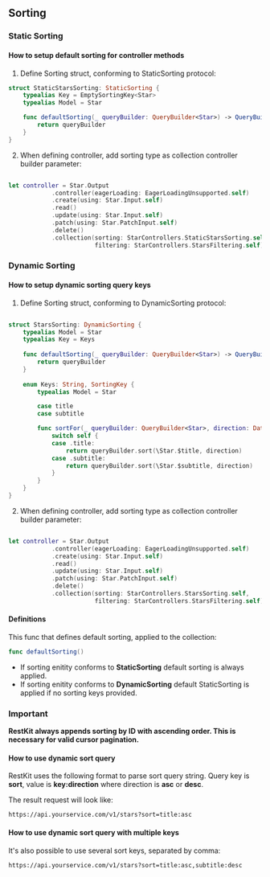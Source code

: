 ## Sorting

### Static Sorting
#### How to setup default sorting for controller methods

1. Define Sorting struct, conforming to StaticSorting protocol:

```swift
struct StaticStarsSorting: StaticSorting {
    typealias Key = EmptySortingKey<Star>
    typealias Model = Star

    func defaultSorting(_ queryBuilder: QueryBuilder<Star>) -> QueryBuilder<Star> {
        return queryBuilder
    }
}
```

2. When defining controller, add sorting type as collection controller builder parameter:

```swift 

let controller = Star.Output
            .controller(eagerLoading: EagerLoadingUnsupported.self)
            .create(using: Star.Input.self)
            .read()
            .update(using: Star.Input.self)
            .patch(using: Star.PatchInput.self)
            .delete()
            .collection(sorting: StarControllers.StaticStarsSorting.self, 
                        filtering: StarControllers.StarsFiltering.self)
```

### Dynamic Sorting
#### How to setup dynamic sorting query keys

1. Define Sorting struct, conforming to DynamicSorting protocol:
```swift 

struct StarsSorting: DynamicSorting {
    typealias Model = Star
    typealias Key = Keys
    
    func defaultSorting(_ queryBuilder: QueryBuilder<Star>) -> QueryBuilder<Star> {
        return queryBuilder
    }
    
    enum Keys: String, SortingKey {
        typealias Model = Star

        case title
        case subtitle

        func sortFor(_ queryBuilder: QueryBuilder<Star>, direction: DatabaseQuery.Sort.Direction) -> QueryBuilder<Star> {
            switch self {
            case .title:
                return queryBuilder.sort(\Star.$title, direction)
            case .subtitle:
                return queryBuilder.sort(\Star.$subtitle, direction)
            }
        }
    }
}

```

2. When defining controller, add sorting type as collection controller builder parameter:

```swift 

let controller = Star.Output
            .controller(eagerLoading: EagerLoadingUnsupported.self)
            .create(using: Star.Input.self)
            .read()
            .update(using: Star.Input.self)
            .patch(using: Star.PatchInput.self)
            .delete()
            .collection(sorting: StarControllers.StarsSorting.self, 
                        filtering: StarControllers.StarsFiltering.self)
```

#### Definitions
This func that defines default sorting, applied to the collection:

```swift
func defaultSorting() 
```

- If sorting enitity conforms to **StaticSorting** default sorting is always applied. 
- If sorting enitity conforms to **DynamicSorting** default StaticSorting is applied if no sorting keys provided.

### Important

**RestKit always appends sorting by ID with ascending order. This is necessary for valid cursor pagination.**

#### How to use dynamic sort query

RestKit uses the following format to parse sort query string. Query key is **sort**, value is **key:direction**
where direction is **asc** or **desc**.

The result request will look like:
```
https://api.yourservice.com/v1/stars?sort=title:asc
```

#### How to use dynamic sort query with multiple keys

It's also possible to use several sort keys, separated by comma:

```
https://api.yourservice.com/v1/stars?sort=title:asc,subtitle:desc
```
